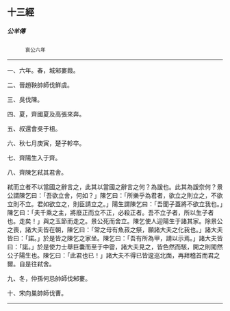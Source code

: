 

## 十三經

##### 公羊傳
　　　`哀公六年`

* * *

一、六年。春，城邾婁葭。

二、晉趙鞅帥師伐鮮虞。

三、吳伐陳。

四、夏，齊國夏及高張來奔。

五、叔還會吳于柤。

六、秋七月庚寅，楚子軫卒。

七、齊陽生入于齊。

八、齊陳乞弒其君舍。

弒而立者不以當國之辭言之，此其以當國之辭言之何？為諼也。此其為諼奈何？景公謂陳乞曰：「吾欲立舍，何如？」陳乞曰：「所樂乎為君者，欲立之則立之，不欲立則不立。君如欲立之，則臣請立之。」陽生謂陳乞曰：「吾聞子蓋將不欲立我也。」陳乞曰：「夫千乘之主，將廢正而立不正，必殺正者。吾不立子者，所以生子者也。走矣！」與之玉節而走之。景公死而舍立。陳乞使人迎陽生于諸其家。除景公之喪，諸大夫皆在朝，陳乞曰：「常之母有魚菽之祭，願諸大夫之化我也。」諸大夫皆曰：「諾。」於是皆之陳乞之家坐。陳乞曰：「吾有所為甲，請以示焉。」諸大夫皆曰：「諾。」於是使力士舉巨囊而至于中霤，諸大夫見之，皆色然而駭，開之則闖然公子陽生也。陳乞曰：「此君也已！」諸大夫不得已皆逡巡北面，再拜稽首而君之爾。自是往弒舍。

九、冬，仲孫何忌帥師伐邾婁。

十、宋向巢帥師伐曹。

* * *

